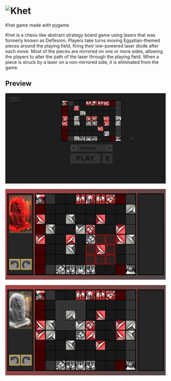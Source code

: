 # ![Khet](https://en.wikipedia.org/wiki/Khet_(game))
 Khet game made with pygame

Khet is a chess-like abstract strategy board game using lasers that was formerly known as Deflexion. Players take turns moving Egyptian-themed pieces around the playing field, firing their low-powered laser diode after each move. Most of the pieces are mirrored on one or more sides, allowing the players to alter the path of the laser through the playing field. When a piece is struck by a laser on a non-mirrored side, it is eliminated from the game.


## Preview

![menu](https://github.com/2O4/khet/blob/master/ressources/git/1.png)

![gameplay](https://github.com/2O4/khet/blob/master/ressources/git/2.png)

![gameplay](https://github.com/2O4/khet/blob/master/ressources/git/3.png)
